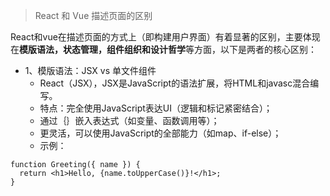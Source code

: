 > React 和 Vue 描述页面的区别

React和vue在描述页面的方式上（即构建用户界面）有着显著的区别，主要体现在**模版语法，状态管理，组件组织和设计哲学**等方面，以下是两者的核心区别：

- 1、模版语法：JSX vs 单文件组件
   - React（JSX），JSX是JavaScript的语法扩展，将HTML和javasc混合编写。
   - 特点：完全使用JavaScript表达UI（逻辑和标记紧密结合）；
   - 通过｛｝嵌入表达式（如变量、函数调用等）；
   - 更灵活，可以使用JavaScript的全部能力（如map、if-else）；
   - 示例：
```
function Greeting({ name }) {
  return <h1>Hello, {name.toUpperCase()}!</h1>;
}
```
